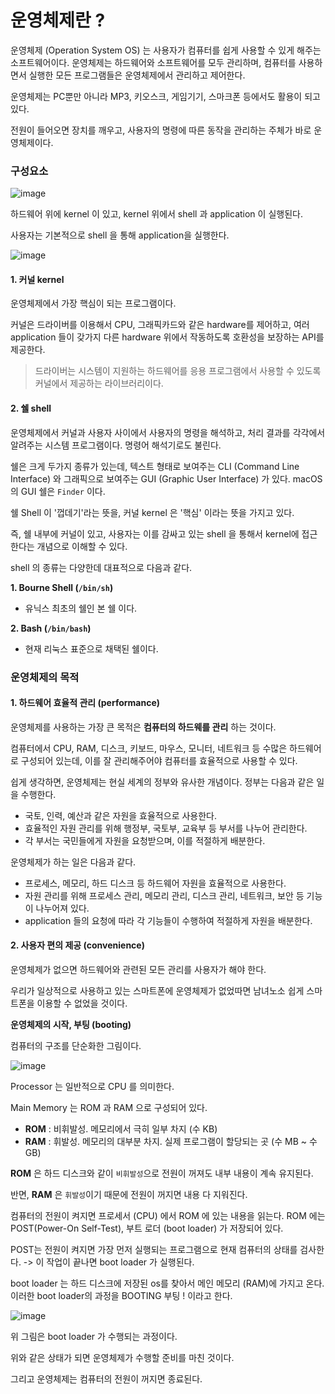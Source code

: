 # 운영체제란 ?

운영체제 (Operation System OS) 는 사용자가 컴퓨터를 쉽게 사용할 수 있게 해주는 소프트웨어이다.
운영체제는 하드웨어와 소프트웨어를 모두 관리하며, 컴퓨터를 사용하면서 실행한 모든 프로그램들은 운영체제에서
관리하고 제어한다.


운영체제는 PC뿐만 아니라 MP3, 키오스크, 게임기기, 스마크폰 등에서도 활용이 되고 있다.

전원이 들어오면 장치를 깨우고, 사용자의 명령에 따른 동작을 관리하는 주체가 바로 운영체제이다. 


### 구성요소
![image](https://github.com/lielocks/WIL/assets/107406265/26a13ad1-82ed-4122-8560-1d850bee74b0)


하드웨어 위에 kernel 이 있고, kernel 위에서 shell 과 application 이 실행된다. 

사용자는 기본적으로 shell 을 통해 application을 실행한다. 



![image](https://github.com/lielocks/WIL/assets/107406265/112c724c-acf3-4696-b26b-c463344bce6a)


#### 1. 커널 kernel

운영체제에서 가장 핵심이 되는 프로그램이다.


커널은 드라이버를 이용해서 CPU, 그래픽카드와 같은 hardware를 제어하고, 여러 application 들이 갖가지 다른 hardware 위에서 작동하도록
호환성을 보장하는 API를 제공한다.


>
>드라이버는 시스템이 지원하는 하드웨어를 응용 프로그램에서 사용할 수 있도록 커널에서 제공하는 라이브러리이다.
>


#### 2. 쉘 shell

운영체제에서 커널과 사용자 사이에서 사용자의 명령을 해석하고, 처리 결과를 각각에서 알려주는 시스템 프로그램이다.
명령어 해석기로도 불린다.


쉘은 크게 두가지 종류가 있는데, 텍스트 형태로 보여주는 CLI (Command Line Interface) 와 그래픽으로 보여주는 GUI (Graphic User Interface) 가 있다.
macOS의 GUI 쉘은 `Finder` 이다. 


쉘 Shell 이 '껍데기'라는 뜻을, 커널 kernel 은 '핵심' 이라는 뜻을 가지고 있다. 

즉, 쉘 내부에 커널이 있고, 사용자는 이를 감싸고 있는 shell 을 통해서 kernel에 접근한다는 개념으로 이해할 수 있다.


shell 의 종류는 다양한데 대표적으로 다음과 같다. 


**1. Bourne Shell (`/bin/sh`)**
+ 유닉스 최초의 쉘인 본 쉘 이다.


**2. Bash (`/bin/bash`)**
+ 현재 리눅스 표준으로 채택된 쉘이다.



### 운영체제의 목적

#### 1. 하드웨어 효율적 관리 (performance)

운영체제를 사용하는 가장 큰 목적은 **컴퓨터의 하드웨를 관리** 하는 것이다.

컴퓨터에서 CPU, RAM, 디스크, 키보드, 마우스, 모니터, 네트워크 등 수많은 하드웨어로 구성되어 있는데,
이를 잘 관리해주어야 컴퓨터를 효율적으로 사용할 수 있다.


쉽게 생각하면, 운영체제는 현실 세계의 정부와 유사한 개념이다. 정부는 다음과 같은 일을 수행한다.

+ 국토, 인력, 예산과 같은 자원을 효율적으로 사용한다.
+ 효율적인 자원 관리를 위해 행정부, 국토부, 교육부 등 부서를 나누어 관리한다.
+ 각 부서는 국민들에게 자원을 요청받으며, 이를 적절하게 배분한다.


운영체제가 하는 일은 다음과 같다.

+ 프로세스, 메모리, 하드 디스크 등 하드웨어 자원을 효율적으로 사용한다.
+ 자원 관리를 위해 프로세스 관리, 메모리 관리, 디스크 관리, 네트워크, 보안 등 기능이 나누어져 있다.
+ application 들의 요청에 따라 각 기능들이 수행하여 적절하게 자원을 배분한다.



#### 2. 사용자 편의 제공 (convenience)

운영체제가 없으면 하드웨어와 관련된 모든 관리를 사용자가 해야 한다.


우리가 일상적으로 사용하고 있는 스마트폰에 운영체제가 없었따면 남녀노소 쉽게 스마트폰을 이용할 수 없었을 것이다.


**운영체제의 시작, 부팅 (booting)**

컴퓨터의 구조를 단순화한 그림이다. 


![image](https://github.com/lielocks/WIL/assets/107406265/8b54cd3c-aec3-46ea-b10b-477bb6352a88)


Processor 는 일반적으로 CPU 를 의미한다. 


Main Memory 는 ROM 과 RAM 으로 구성되어 있다. 
+ **ROM** : 비휘발성. 메모리에서 극히 일부 차지 (수 KB)
+ **RAM** : 휘발성. 메모리의 대부분 차지. 실제 프로그램이 할당되는 곳 (수 MB ~ 수 GB)


**ROM** 은 하드 디스크와 같이 `비휘발성`으로 전원이 꺼져도 내부 내용이 계속 유지된다. 

반면, **RAM** 은 `휘발성`이기 때문에 전원이 꺼지면 내용 다 지워진다. 



컴퓨터의 전원이 켜지면 프로세서 (CPU) 에서 ROM 에 있는 내용을 읽는다.
ROM 에는 POST(Power-On Self-Test), 부트 로더 (boot loader) 가 저장되어 있다. 


POST는 전원이 켜지면 가장 먼저 실행되는 프로그램으로 현재 컴퓨터의 상태를 검사한다. -> 이 작업이 끝나면
boot loader 가 실행된다. 


boot loader 는 하드 디스크에 저장된 os를 찾아서 메인 메모리 (RAM)에 가지고 온다. 이러한 boot loader의 
과정을 BOOTING 부팅 ! 이라고 한다. 


![image](https://github.com/lielocks/WIL/assets/107406265/52a39bf6-1fe7-4a44-817d-9b2ac095c5ac)


위 그림은 boot loader 가 수행되는 과정이다. 

위와 같은 상태가 되면 운영체제가 수행할 준비를 마친 것이다. 

그리고 운영체제는 컴퓨터의 전원이 꺼지면 종료된다. 
